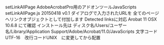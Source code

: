 # 
setLinkAllPage
AdobeAcrobatPro用のアドオンツールJavaScripts
setLinkAllPage.js
20150418 v0.1
ダイアログで入力されたURLを
全てのページへリンクオブジェクトとして付加します
Detected linksに対応
Arobat 11 OSX 10.6.8 にて確認
インストール先は
ディスク名/Users/ユーザー名/Library/Application Support/Adobe/Acrobat/11.0/JavaScripts
文字コード　UTF-16　改行コードUNIX　に変更してから配置
